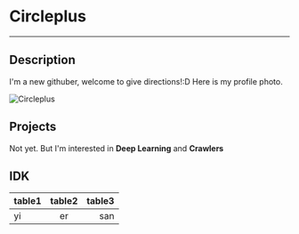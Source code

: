 # Circleplus

---

## Description
I'm a new githuber, welcome to give directions!:D
Here is my profile photo.  

![Circleplus](https://avatars.githubusercontent.com/u/81300841?s=60&v=4)

## Projects
Not yet.
But I'm interested in **Deep Learning** and **Crawlers**


## IDK
|table1|table2|table3|
|:-----|:----:|-----:|
|yi|er|san|
